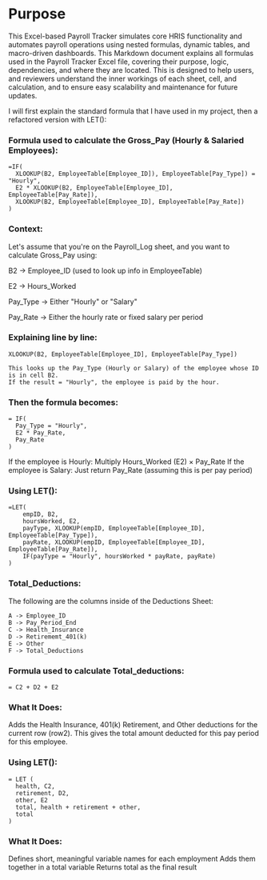 <h1>Purpose</h1>

This Excel-based Payroll Tracker simulates core HRIS functionality and automates payroll operations using nested formulas, dynamic tables, and macro-driven dashboards.
This Markdown document explains all formulas used in the Payroll Tracker Excel file, covering their purpose, logic, dependencies, and where they are located. This is designed to help users, and reviewers understand the inner workings of each sheet, cell, and calculation, and to ensure easy scalability and maintenance for future updates.

I will first explain the standard formula that I have used in my project, then a refactored version with LET():

### Formula used to calculate the Gross_Pay (Hourly & Salaried Employees):

```excel 
=IF(
  XLOOKUP(B2, EmployeeTable[Employee_ID]), EmployeeTable[Pay_Type]) = "Hourly",
  E2 * XLOOKUP(B2, EmployeeTable[Employee_ID], EmployeeTable[Pay_Rate]),
  XLOOKUP(B2, EmployeeTable[Employee_ID], EmployeeTable[Pay_Rate])
)
```

### Context:

Let's assume that you're on the Payroll_Log sheet, and you want to calculate Gross_Pay using:

B2 → Employee_ID (used to look up info in EmployeeTable)

E2 → Hours_Worked

Pay_Type → Either "Hourly" or "Salary"

Pay_Rate → Either the hourly rate or fixed salary per period

### Explaining line by line:

```excel
XLOOKUP(B2, EmployeeTable[Employee_ID], EmployeeTable[Pay_Type])

This looks up the Pay_Type (Hourly or Salary) of the employee whose ID is in cell B2.
If the result = "Hourly", the employee is paid by the hour.
```
### Then the formula becomes:

```excel
= IF(
  Pay_Type = "Hourly",
  E2 * Pay_Rate,
  Pay_Rate
)
```
If the employee is Hourly: Multiply Hours_Worked (E2) × Pay_Rate
If the employee is Salary: Just return Pay_Rate (assuming this is per pay period)


### Using LET():

```excel
=LET(
    empID, B2,
    hoursWorked, E2,
    payType, XLOOKUP(empID, EmployeeTable[Employee_ID], EmployeeTable[Pay_Type]),
    payRate, XLOOKUP(empID, EmployeeTable[Employee_ID], EmployeeTable[Pay_Rate]),
    IF(payType = "Hourly", hoursWorked * payRate, payRate)
)
```

### Total_Deductions:

The following are the columns inside of the Deductions Sheet:

```excel
A -> Employee_ID
B -> Pay_Period_End 
C -> Health_Insurance
D -> Retirememt_401(k)
E -> Other
F -> Total_Deductions
```

### Formula used to calculate Total_deductions:

```excel
= C2 + D2 + E2
```
### What It Does:

Adds the Health Insurance, 401(k) Retirement, and Other deductions for the current row (row2).
This gives the total amount deducted for this pay period for this employee.


### Using LET():

```excel
= LET (
  health, C2,
  retirement, D2,
  other, E2
  total, health + retirement + other,
  total
)
```
### What It Does:
Defines short, meaningful variable names for each employment
Adds them together in a total variable
Returns total as the final result


